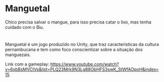 # Manguetal

Chico precisa salvar o mangue, para isso precisa catar o lixo, mas tenha cuidado com o Biu.
#
Manguetal é um jogo produzido no Unity, que traz características da cultura pernambucana e tem como foco conscientizar sobre a situação dos manguezais.

Link com a gameplay: https://www.youtube.com/watch?v=6xbBsMVCIVs&list=PLQ23Mrk9N3Lg88ObHFS3swK_StWfAOpoH&index=15
